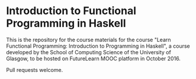 # Introduction to Functional Programming in Haskell

This is the repository for the course materials for the course "Learn Functional Programming: Introduction to Programming in Haskell", a course developed by the School of Computing Science of the  University of Glasgow, to be hosted on FutureLearn MOOC platform in October 2016.

Pull requests welcome.
